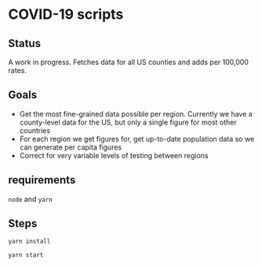 # COVID-19 scripts

## Status
A work in progress. Fetches data for all US counties and adds per 100,000 rates.

## Goals
* Get the most fine-grained data possible per region. Currently we have a county-level data for the US, but only a single figure for most other countries
* For each region we get figures for, get up-to-date population data so we can generate per capita figures
* Correct for very variable levels of testing between regions

## requirements
`node` and `yarn`

## Steps
`yarn install`

`yarn start`

